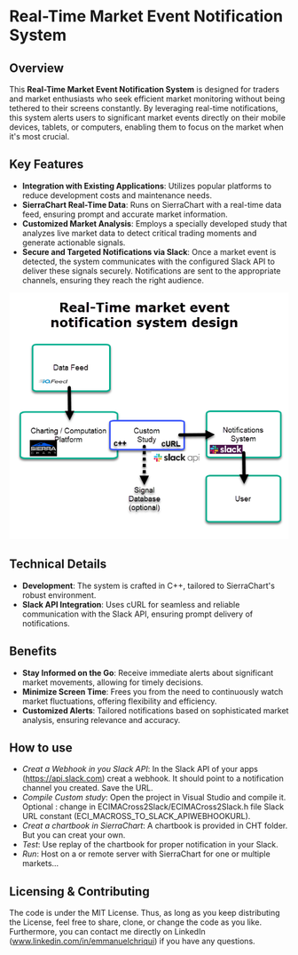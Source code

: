 # Real-Time Market Event Notification System

## Overview
This **Real-Time Market Event Notification System** is designed for traders and market enthusiasts who seek efficient market monitoring without being tethered to their screens constantly. By leveraging real-time notifications, this system alerts users to significant market events directly on their mobile devices, tablets, or computers, enabling them to focus on the market when it's most crucial.

## Key Features

- **Integration with Existing Applications**: Utilizes popular platforms to reduce development costs and maintenance needs.
- **SierraChart Real-Time Data**: Runs on SierraChart with a real-time data feed, ensuring prompt and accurate market information.
- **Customized Market Analysis**: Employs a specially developed study that analyzes live market data to detect critical trading moments and generate actionable signals.
- **Secure and Targeted Notifications via Slack**: Once a market event is detected, the system communicates with the configured Slack API to deliver these signals securely. Notifications are sent to the appropriate channels, ensuring they reach the right audience.

![Design Idea](SlackNotificationDesign.png)

## Technical Details

- **Development**: The system is crafted in C++, tailored to SierraChart's robust environment.
- **Slack API Integration**: Uses cURL for seamless and reliable communication with the Slack API, ensuring prompt delivery of notifications.

## Benefits

- **Stay Informed on the Go**: Receive immediate alerts about significant market movements, allowing for timely decisions.
- **Minimize Screen Time**: Frees you from the need to continuously watch market fluctuations, offering flexibility and efficiency.
- **Customized Alerts**: Tailored notifications based on sophisticated market analysis, ensuring relevance and accuracy.

## How to use

- *Creat a Webhook in you Slack API*: In the Slack API of your apps (https://api.slack.com) creat a webhook. It should point to a notification channel you created. Save the URL.
- *Compile Custom study*: Open the project in Visual Studio and compile it. Optional : change in ECIMACross2Slack/ECIMACross2Slack.h file Slack URL constant (ECI_MACROSS_TO_SLACK_APIWEBHOOKURL).
- *Creat a chartbook in SierraChart*: A chartbook is provided in CHT folder. But you can creat your own.
- *Test*: Use replay of the chartbook for proper notification in your Slack.
- *Run*: Host on a or remote server with SierraChart for one or multiple markets...

## Licensing & Contributing

The code is under the MIT License. Thus, as long as you keep distributing the License, feel free to share, clone, or change the code as you like.
Furthermore, you can contact me directly on LinkedIn (www.linkedin.com/in/emmanuelchriqui) if you have any questions.
